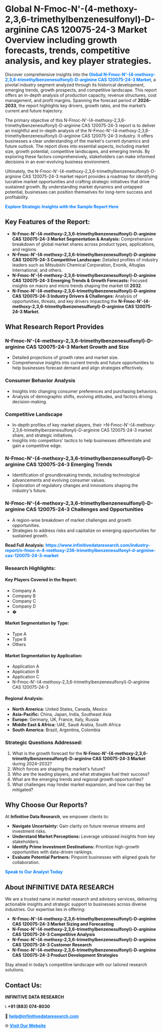 <h1>Global N-Fmoc-N'-(4-methoxy-2,3,6-trimethylbenzenesulfonyl)-D-arginine CAS 120075-24-3 Market Overview including growth forecasts, trends, competitive analysis, and key player strategies.</h1>
<p>
Discover comprehensive insights into the 
<a href="https://www.infinitivedataresearch.com/industry-report/n-fmoc-n-4-methoxy-236-trimethylbenzenesulfonyl-d-arginine-cas-120075-24-3-market" rel="dofollow" style="color: #007BFF; text-decoration: none;"><strong>Global N-Fmoc-N'-(4-methoxy-2,3,6-trimethylbenzenesulfonyl)-D-arginine CAS 120075-24-3 Market</strong></a>, a pivotal industry segment analyzed through its historical development, emerging trends, growth prospects, and competitive landscape. This report offers an in-depth analysis of production capacity, revenue structures, cost management, and profit margins. Spanning the forecast period of <strong>2024–2033</strong>, the report highlights key drivers, growth rates, and the market’s current and future trajectory.
</p>
<p>
The primary objective of this N-Fmoc-N'-(4-methoxy-2,3,6-trimethylbenzenesulfonyl)-D-arginine CAS 120075-24-3 report is to deliver an insightful and in-depth analysis of the N-Fmoc-N'-(4-methoxy-2,3,6-trimethylbenzenesulfonyl)-D-arginine CAS 120075-24-3 industry. It offers businesses a clear understanding of the market's current dynamics and future outlook. The report dives into essential aspects, including market size, growth potential, competitive landscapes, and emerging trends. By exploring these factors comprehensively, stakeholders can make informed decisions in an ever-evolving business environment.
</p>
<p>
Ultimately, the N-Fmoc-N'-(4-methoxy-2,3,6-trimethylbenzenesulfonyl)-D-arginine CAS 120075-24-3 market report provides a roadmap for identifying lucrative market opportunities and crafting strategic initiatives that drive sustained growth. By understanding market dynamics and untapped potential, businesses can position themselves for long-term success and profitability.
</p>
<p>
<a href="https://www.infinitivedataresearch.com/request-sample/reportId=102133" style="color: #007BFF; text-decoration: none;"><strong>Explore Strategic Insights with the Sample Report Here</strong></a>
</p>

<h2>Key Features of the Report:</h2>
<ul>
<li><strong>N-Fmoc-N'-(4-methoxy-2,3,6-trimethylbenzenesulfonyl)-D-arginine CAS 120075-24-3 Market Segmentation & Analysis:</strong> Comprehensive breakdown of global market shares across product types, applications, and regions.</li>
<li><strong>N-Fmoc-N'-(4-methoxy-2,3,6-trimethylbenzenesulfonyl)-D-arginine CAS 120075-24-3 Competitive Landscape:</strong> Detailed profiles of industry leaders such as Mitsubishi Chemical Corporation, Evonik, Altuglas International, and others.</li>
<li><strong>N-Fmoc-N'-(4-methoxy-2,3,6-trimethylbenzenesulfonyl)-D-arginine CAS 120075-24-3 Emerging Trends & Growth Forecasts:</strong> Focused insights on macro and micro trends shaping the market till <strong>2032</strong>.</li>
<li><strong>N-Fmoc-N'-(4-methoxy-2,3,6-trimethylbenzenesulfonyl)-D-arginine CAS 120075-24-3 Industry Drivers & Challenges:</strong> Analysis of opportunities, threats, and key drivers impacting the <strong>N-Fmoc-N'-(4-methoxy-2,3,6-trimethylbenzenesulfonyl)-D-arginine CAS 120075-24-3 Market</strong>.</li>
</ul>

<h2>What Research Report Provides</h2>
<h3>N-Fmoc-N'-(4-methoxy-2,3,6-trimethylbenzenesulfonyl)-D-arginine CAS 120075-24-3 Market Growth and Size</h3>
<ul>
<li>Detailed projections of growth rates and market size.</li>
<li>Comprehensive insights into current trends and future opportunities to help businesses forecast demand and align strategies effectively.</li>
</ul>

<h3>Consumer Behavior Analysis</h3>
<ul>
<li>Insights into changing consumer preferences and purchasing behaviors.</li>
<li>Analysis of demographic shifts, evolving attitudes, and factors driving decision-making.</li>
</ul>

<h3>Competitive Landscape</h3>
<ul>
<li>In-depth profiles of key market players, their >N-Fmoc-N'-(4-methoxy-2,3,6-trimethylbenzenesulfonyl)-D-arginine CAS 120075-24-3 market share, and strategic initiatives.</li>
<li>Insights into competitors' tactics to help businesses differentiate and gain a competitive edge.</li>
</ul>

<h3>N-Fmoc-N'-(4-methoxy-2,3,6-trimethylbenzenesulfonyl)-D-arginine CAS 120075-24-3 Emerging Trends</h3>
<ul>
<li>Identification of groundbreaking trends, including technological advancements and evolving consumer values.</li>
<li>Exploration of regulatory changes and innovations shaping the industry's future.</li>
</ul>

<h3>N-Fmoc-N'-(4-methoxy-2,3,6-trimethylbenzenesulfonyl)-D-arginine CAS 120075-24-3 Challenges and Opportunities</h3>
<ul>
<li>A region-wise breakdown of market challenges and growth opportunities.</li>
<li>Strategies to address risks and capitalize on emerging opportunities for sustained growth.</li>
</ul>
<p><strong>Read Full Analysis:</strong> <a href="https://www.infinitivedataresearch.com/industry-report/n-fmoc-n-4-methoxy-236-trimethylbenzenesulfonyl-d-arginine-cas-120075-24-3-market" rel="dofollow" style="color: #007BFF; text-decoration: none;"><strong>https://www.infinitivedataresearch.com/industry-report/n-fmoc-n-4-methoxy-236-trimethylbenzenesulfonyl-d-arginine-cas-120075-24-3-market</strong></a></p>
<h3>Research Highlights:</h3>
<h4>Key Players Covered in the Report:</h4>
<ul><li>Company A</li><li>Company B</li><li>Company C</li><li>Company D</li><li>�</li></ul>
<h4>Market Segmentation by Type:</h4>
<ul><li>Type A</li><li>Type B</li><li>Others</li></ul>
<h4>Market Segmentation by Application:</h4>
<ul><li>Application A</li><li>Application B</li><li>Application C</li><li>N-Fmoc-N&#039;-(4-methoxy-2,3,6-trimethylbenzenesulfonyl)-D-arginine CAS 120075-24-3</li></ul>

<h4>Regional Analysis:</h4>
<ul>
<li><strong>North America:</strong> United States, Canada, Mexico</li>
<li><strong>Asia-Pacific:</strong> China, Japan, India, Southeast Asia</li>
<li><strong>Europe:</strong> Germany, UK, France, Italy, Russia</li>
<li><strong>Middle East & Africa:</strong> UAE, Saudi Arabia, South Africa</li>
<li><strong>South America:</strong> Brazil, Argentina, Colombia</li>
</ul>

<h3>Strategic Questions Addressed:</h3>
<ol>
<li>What is the growth forecast for the <strong>N-Fmoc-N'-(4-methoxy-2,3,6-trimethylbenzenesulfonyl)-D-arginine CAS 120075-24-3 Market</strong> during 2024–2032?</li>
<li>Which forces are shaping the market's future?</li>
<li>Who are the leading players, and what strategies fuel their success?</li>
<li>What are the emerging trends and regional growth opportunities?</li>
<li>What challenges may hinder market expansion, and how can they be mitigated?</li>
</ol>

<h2>Why Choose Our Reports?</h2>
<p>At <strong>Infinitive Data Research</strong>, we empower clients to:</p>
<ul>
<li><strong>Navigate Uncertainty:</strong> Gain clarity on future revenue streams and investment risks.</li>
<li><strong>Understand Market Perceptions:</strong> Leverage unbiased insights from key stakeholders.</li>
<li><strong>Identify Prime Investment Destinations:</strong> Prioritize high-growth opportunities with data-driven rankings.</li>
<li><strong>Evaluate Potential Partners:</strong> Pinpoint businesses with aligned goals for collaboration.</li>
</ul>
<p><a href="https://www.infinitivedataresearch.com/industry-report/n-fmoc-n-4-methoxy-236-trimethylbenzenesulfonyl-d-arginine-cas-120075-24-3-market" rel="dofollow" style="color: #007BFF; text-decoration: none;"><strong>Speak to Our Analyst Today</strong></a></p>

<h2>About INFINITIVE DATA RESEARCH</h2>
<p>We are a trusted name in market research and advisory services, delivering actionable insights and strategic support to businesses across diverse industries. Our expertise lies in offering:</p>
<ul>
<li><strong>N-Fmoc-N'-(4-methoxy-2,3,6-trimethylbenzenesulfonyl)-D-arginine CAS 120075-24-3 Market Sizing and Forecasting</strong></li>
<li><strong>N-Fmoc-N'-(4-methoxy-2,3,6-trimethylbenzenesulfonyl)-D-arginine CAS 120075-24-3 Competitive Analysis</strong></li>
<li><strong>N-Fmoc-N'-(4-methoxy-2,3,6-trimethylbenzenesulfonyl)-D-arginine CAS 120075-24-3 Customer Research</strong></li>
<li><strong>N-Fmoc-N'-(4-methoxy-2,3,6-trimethylbenzenesulfonyl)-D-arginine CAS 120075-24-3 Product Development Strategies</strong></li>
</ul>
<p>Stay ahead in today’s competitive landscape with our tailored research solutions.</p>

<h2>Contact Us:</h2>
<p><strong>INFINITIVE DATA RESEARCH</strong></p>
<p>📞 <strong>+91 (883) 074-8030</strong></p>
<p>📧 <strong><a href="mailto:help@infinitivedataresearch.com" style="color: #007BFF;">help@infinitivedataresearch.com</a></strong></p>
<p>🌐 <strong><a href="https://www.infinitivedataresearch.com" rel="dofollow" style="color: #007BFF;">Visit Our Website</a></strong></p>